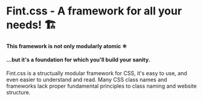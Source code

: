 # Fint.css - A framework for all your needs! 🏗️
#### This framework is not only modularly atomic ⚛️ 
#### ...but it's a foundation for which you'll build your sanity.


Fint.css is a structually modular framework for CSS, it's easy to use, and even easier to understand and read. Many CSS class names and frameworks lack proper fundamental principles to class naming and website structure.
